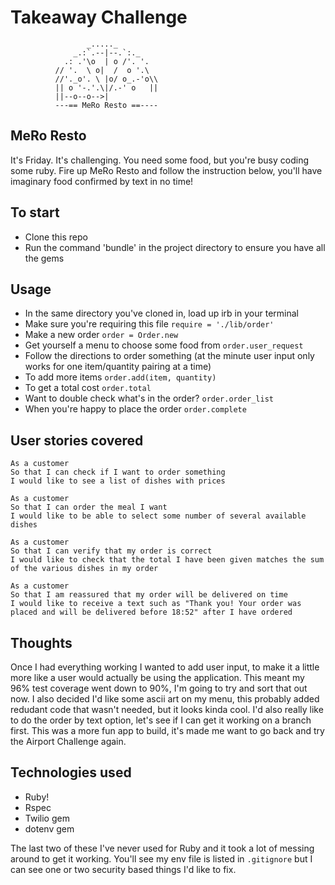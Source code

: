 Takeaway Challenge
==================
```
                 _....._
              _.:`.--|--.`:._
            .: .'\o  | o /'. '.
          // '.  \ o|  /  o '.\
          //'._o'. \ |o/ o_.-'o\\
          || o '-.'.\|/.-' o   ||
          ||--o--o-->| 
          ---== MeRo Resto ==----
 ```

MeRo Resto 
-----

It's Friday. It's challenging. You need some food, but you're busy coding some ruby. 
Fire up MeRo Resto and follow the instruction below, you'll have imaginary food confirmed by text in no time!

To start
-----

* Clone this repo
* Run the command 'bundle' in the project directory to ensure you have all the gems

Usage
-----
* In the same directory you've cloned in, load up irb in your terminal
* Make sure you're requiring this file `require = './lib/order'`
* Make a new order `order = Order.new`
* Get yourself a menu to choose some food from `order.user_request`
* Follow the directions to order something (at the minute user input only works for one item/quantity pairing at a time)
* To add more items `order.add(item, quantity)`
* To get a total cost `order.total`
* Want to double check what's in the order? `order.order_list`
* When you're happy to place the order `order.complete`

User stories covered
-----

```
As a customer
So that I can check if I want to order something
I would like to see a list of dishes with prices

As a customer
So that I can order the meal I want
I would like to be able to select some number of several available dishes

As a customer
So that I can verify that my order is correct
I would like to check that the total I have been given matches the sum of the various dishes in my order

As a customer
So that I am reassured that my order will be delivered on time
I would like to receive a text such as "Thank you! Your order was placed and will be delivered before 18:52" after I have ordered
```

Thoughts
-----

Once I had everything working I wanted to add user input, to make it a little more like a user would actually be using the application. 
This meant my 96% test coverage went down to 90%, I'm going to try and sort that out now. I also decided I'd like some ascii art on my menu,
this probably added redudant code that wasn't needed, but it looks kinda cool. I'd also really like to do the order by text option, let's
see if I can get it working on a branch first. This was a more fun app to build, it's made me want to go back and try the Airport Challenge again.

Technologies used
-----

- Ruby! 
- Rspec
- Twilio gem
- dotenv gem

The last two of these I've never used for Ruby and it took a lot of messing around to get it working. You'll see my env file is listed in
`.gitignore` but I can see one or two security based things I'd like to fix. 
